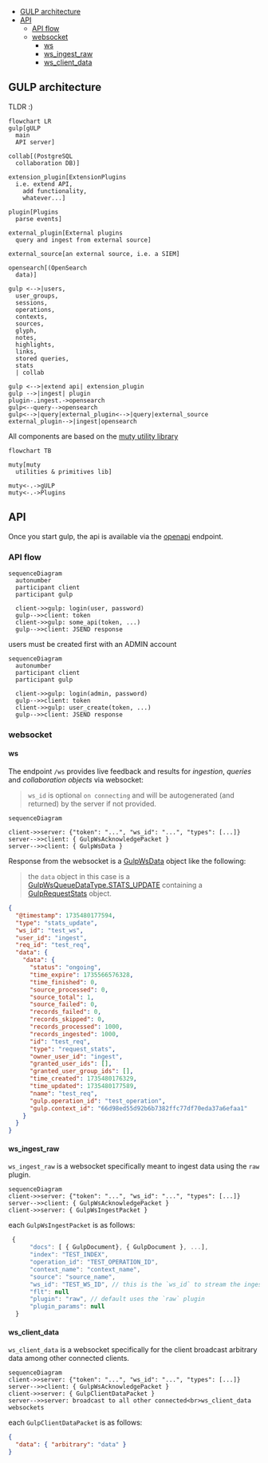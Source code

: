 - [GULP architecture](#gulp-architecture)
- [API](#api)
  - [API flow](#api-flow)
  - [websocket](#websocket)
    - [ws](#ws)
    - [ws\_ingest\_raw](#ws_ingest_raw)
    - [ws\_client\_data](#ws_client_data)

## GULP architecture

TLDR :)

```mermaid
flowchart LR
gulp[gULP
  main
  API server]

collab[(PostgreSQL
  collaboration DB)]

extension_plugin[ExtensionPlugins
  i.e. extend API,
    add functionality,
    whatever...]

plugin[Plugins
  parse events]

external_plugin[External plugins
  query and ingest from external source]

external_source[an external source, i.e. a SIEM]

opensearch[(OpenSearch
  data)]

gulp <-->|users,
  user_groups,
  sessions,
  operations,
  contexts,
  sources,
  glyph,
  notes,
  highlights,
  links,
  stored queries,
  stats
  | collab

gulp <-->|extend api| extension_plugin
gulp -->|ingest| plugin
plugin-.ingest.->opensearch
gulp<--query-->opensearch
gulp<-->|query|external_plugin<-->|query|external_source
external_plugin-->|ingest|opensearch
```

All components are based on the [muty utility library](https://github.com/mentat-is/muty-python)

```mermaid
flowchart TB

muty[muty
  utilities & primitives lib]

muty<-.->gULP
muty<-.->Plugins
```

## API

Once you start gulp, the api is available via the [openapi](http://localhost:8080/openapi.json) endpoint.

### API flow

```mermaid
sequenceDiagram
  autonumber
  participant client
  participant gulp

  client->>gulp: login(user, password)
  gulp-->>client: token
  client->>gulp: some_api(token, ...)
  gulp-->>client: JSEND response
```

users must be created first with an ADMIN account

```mermaid
sequenceDiagram
  autonumber
  participant client
  participant gulp

  client->>gulp: login(admin, password)
  gulp-->>client: token
  client->>gulp: user_create(token, ...)
  gulp-->>client: JSEND response
```

### websocket

#### ws

The endpoint `/ws` provides live feedback and results for _ingestion_, _queries_ and _collaboration objects_ via websocket:

> `ws_id` is optional `on connecting` and will be autogenerated (and returned) by the server if not provided.

```mermaid
sequenceDiagram

client->>server: {"token": "...", "ws_id": "...", "types": [...]}
server-->>client: { GulpWsAcknowledgePacket }
server-->>client: { GulpWsData }
```

Response from the websocket is a [GulpWsData](../src/gulp/api/ws_api.py) object like the following:

> the `data` object in this case is a [GulpWsQueueDataType.STATS_UPDATE](../src/gulp/api/ws_api.py) containing a [GulpRequestStats](../src/gulp/api/collab/stats.py) object.

```json
{
  "@timestamp": 1735480177594,
  "type": "stats_update",
  "ws_id": "test_ws",
  "user_id": "ingest",
  "req_id": "test_req",
  "data": {
    "data": {
      "status": "ongoing",
      "time_expire": 1735566576328,
      "time_finished": 0,
      "source_processed": 0,
      "source_total": 1,
      "source_failed": 0,
      "records_failed": 0,
      "records_skipped": 0,
      "records_processed": 1000,
      "records_ingested": 1000,
      "id": "test_req",
      "type": "request_stats",
      "owner_user_id": "ingest",
      "granted_user_ids": [],
      "granted_user_group_ids": [],
      "time_created": 1735480176329,
      "time_updated": 1735480177589,
      "name": "test_req",
      "gulp.operation_id": "test_operation",
      "gulp.context_id": "66d98ed55d92b6b7382ffc77df70eda37a6efaa1"
    }
  }
}
```

#### ws_ingest_raw

`ws_ingest_raw` is a websocket specifically meant to ingest data using the `raw` plugin.

```mermaid
sequenceDiagram
client->>server: {"token": "...", "ws_id": "...", "types": [...]}
server-->>client: { GulpWsAcknowledgePacket }
client->>server: { GulpWsIngestPacket }
```

each `GulpWsIngestPacket` is as follows:

```js
 {
      "docs": [ { GulpDocument}, { GulpDocument }, ...],
      "index": "TEST_INDEX",
      "operation_id": "TEST_OPERATION_ID",
      "context_name": "context_name",
      "source": "source_name",
      "ws_id": "TEST_WS_ID", // this is the `ws_id` to stream the ingestion data to
      "flt": null
      "plugin": "raw", // default uses the `raw` plugin
      "plugin_params": null 
  }
```

#### ws_client_data

`ws_client_data` is a websocket specifically for the client broadcast arbitrary data among other connected clients.

```mermaid
sequenceDiagram
client->>server: {"token": "...", "ws_id": "...", "types": [...]}
server-->>client: { GulpWsAcknowledgePacket }
client->>server: { GulpClientDataPacket }
server-->>server: broadcast to all other connected<br>ws_client_data websockets
```

each `GulpClientDataPacket` is as follows:

```json
{
  "data": { "arbitrary": "data" }
}
```
